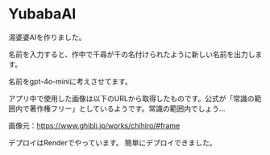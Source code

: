 # YubabaAI

湯婆婆AIを作りました。

名前を入力すると、作中で千尋が千の名付けられたように新しい名前を出力します。

名前をgpt-4o-miniに考えさせてます。

アプリ中で使用した画像は以下のURLから取得したものです。公式が「常識の範囲内で著作権フリー」としているようです。常識の範囲内でしょう...

画像元：https://www.ghibli.jp/works/chihiro/#frame


デプロイはRenderでやっています。
簡単にデプロイできました。


